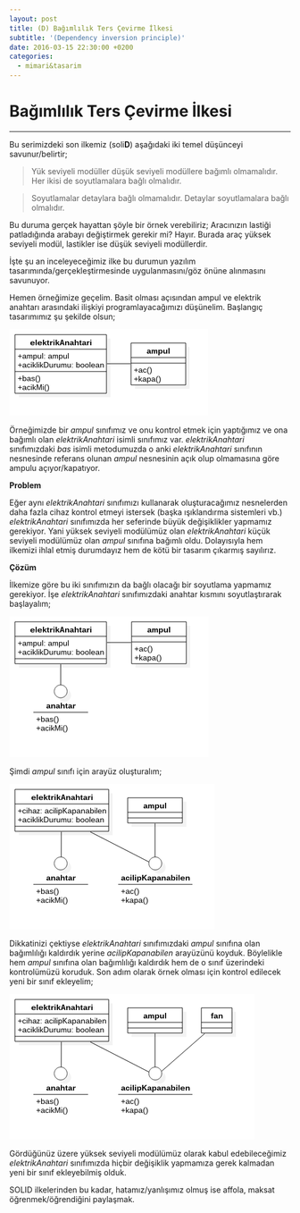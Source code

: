 ```yaml
---
layout: post
title: (D) Bağımlılık Ters Çevirme İlkesi
subtitle: '(Dependency inversion principle)'
date: 2016-03-15 22:30:00 +0200
categories:
  - mimari&tasarim
---
```


# Bağımlılık Ters Çevirme İlkesi
---------------------------------

Bu serimizdeki son ilkemiz (soli**D**) aşağıdaki iki temel düşünceyi savunur/belirtir;  

> Yük seviyeli modüller düşük seviyeli modüllere bağımlı olmamalıdır. Her ikisi de soyutlamalara bağlı olmalıdır.
  
> Soyutlamalar detaylara bağlı olmamalıdır. Detaylar soyutlamalara bağlı olmalıdır.  

Bu duruma gerçek hayattan şöyle bir örnek verebiliriz;
Aracınızın lastiği patladığında arabayı değiştirmek gerekir mi? Hayır.
Burada araç yüksek seviyeli modül, lastikler ise düşük seviyeli modüllerdir.  

İşte şu an inceleyeceğimiz ilke bu durumun yazılım tasarımında/gerçekleştirmesinde uygulanmasını/göz önüne alınmasını savunuyor.  

Hemen örneğimize geçelim.
Basit olması açısından ampul ve elektrik anahtarı arasındaki ilişkiyi programlayacağımızı düşünelim.
Başlangıç tasarımımız şu şekilde olsun;  

![Onuncu Adım](/../resimler/solid/ilkeler10.png)

Örneğimizde bir *ampul* sınıfımız ve onu kontrol etmek için yaptığımız ve ona bağımlı olan *elektrikAnahtari* isimli sınıfımız var.
*elektrikAnahtari* sınıfımızdaki *bas* isimli metodumuzda o anki *elektrikAnahtari* sınıfının nesnesinde referans olunan *ampul* nesnesinin açık olup olmamasına göre ampulu açıyor/kapatıyor.  

**Problem**

Eğer aynı *elektrikAnahtari* sınıfımızı kullanarak oluşturacağımız nesnelerden daha fazla cihaz kontrol etmeyi istersek (başka ışıklandırma sistemleri vb.) *elektrikAnahtari* sınıfımızda her seferinde büyük değişiklikler yapmamız gerekiyor.
Yani yüksek seviyeli modülümüz olan *elektrikAnahtari* küçük seviyeli modülümüz olan *ampul* sınıfına bağımlı oldu.
Dolayısıyla hem ilkemizi ihlal etmiş durumdayız hem de kötü bir tasarım çıkarmış sayılırız.  

**Çözüm**

İlkemize göre bu iki sınıfımızın da bağlı olacağı bir soyutlama yapmamız gerekiyor.
İşe *elektrikAnahtari* sınıfımızdaki anahtar kısmını soyutlaştırarak başlayalım;  

![Onbirinci Adım](/../resimler/solid/ilkeler11.png)

Şimdi *ampul* sınıfı için arayüz oluşturalım;  

![Onikinci Adım](/../resimler/solid/ilkeler12.png)

Dikkatinizi çektiyse *elektrikAnahtari* sınıfımızdaki *ampul* sınıfına olan bağımlılığı kaldırdık yerine *acilipKapanabilen* arayüzünü koyduk.
Böylelikle hem *ampul* sınıfına olan bağımlılığı kaldırdık hem de o sınıf üzerindeki kontrolümüzü koruduk.
Son adım olarak örnek olması için kontrol edilecek yeni bir sınıf ekleyelim;  

![Onüçüncü Adım](/../resimler/solid/ilkeler13.png)

Gördüğünüz üzere yüksek seviyeli modülümüz olarak kabul edebileceğimiz *elektrikAnahtari* sınıfımızda hiçbir değişiklik yapmamıza gerek kalmadan yeni bir sınıf ekleyebilmiş olduk.  

SOLID ilkelerinden bu kadar, hatamız/yanlışımız olmuş ise affola, maksat öğrenmek/öğrendiğini paylaşmak.  